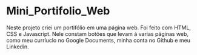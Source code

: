 # Mini_Portifolio_Web

Neste projeto criei um portifólio em uma página web. Foi feito com HTML, CSS e Javascript. Nele constam botões que levam á varias páginas web, como meu curríuclo 
no Google Documents, minha conta no Github e meu Linkedin.
